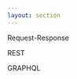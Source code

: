 ```yaml
---
layout: section
---
```


<EmojiTitle title="Übung" emoji="👷">
Request-Response

REST

GRAPHQL
</EmojiTitle>

<div class="absolute top right flex flex-col gap-4">
  <Card
    title="📬 Postman"
    description="Einrichtung, Grundlagen"
  />
  <Card
    title="🪪 REST"
    description="Interagieren mit einer REST-API"
  />
</div>

<PageNumber/>

<Footer
    text="🌍 Grundlagen betrieblicher Webanwendungen"
/>
